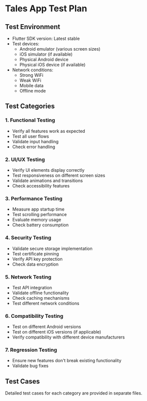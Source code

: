 # Tales App Test Plan

## Test Environment
- Flutter SDK version: Latest stable
- Test devices: 
  - Android emulator (various screen sizes)
  - iOS simulator (if available)
  - Physical Android device
  - Physical iOS device (if available)
- Network conditions: 
  - Strong WiFi
  - Weak WiFi
  - Mobile data
  - Offline mode

## Test Categories

### 1. Functional Testing
- Verify all features work as expected
- Test all user flows
- Validate input handling
- Check error handling

### 2. UI/UX Testing
- Verify UI elements display correctly
- Test responsiveness on different screen sizes
- Validate animations and transitions
- Check accessibility features

### 3. Performance Testing
- Measure app startup time
- Test scrolling performance
- Evaluate memory usage
- Check battery consumption

### 4. Security Testing
- Validate secure storage implementation
- Test certificate pinning
- Verify API key protection
- Check data encryption

### 5. Network Testing
- Test API integration
- Validate offline functionality
- Check caching mechanisms
- Test different network conditions

### 6. Compatibility Testing
- Test on different Android versions
- Test on different iOS versions (if applicable)
- Verify compatibility with different device manufacturers

### 7. Regression Testing
- Ensure new features don't break existing functionality
- Validate bug fixes

## Test Cases

Detailed test cases for each category are provided in separate files.
